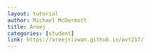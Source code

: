 ```yaml
---
layout: tutorial
author: Michael McDermott
title: Areej
categories: [student]
link: https://areejrizwan.github.io/avt217/
---
```


